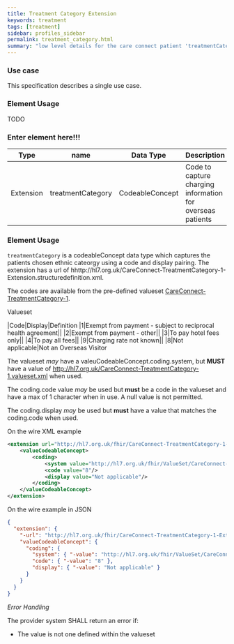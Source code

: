 ```yaml
---
title: Treatment Category Extension
keywords: treatment
tags: [treatment]
sidebar: profiles_sidebar
permalink: treatment_category.html
summary: "low level details for the care connect patient 'treatmentCategory' extension"
---
```

### Use case ###

This specification describes a single use case. 

### Element Usage ###

TODO

### Enter element here!!! ###

|Type|name|Data Type|Description|
| ------------- | ------------- | ------------- | ------------- |
| Extension| treatmentCategory| CodeableConcept | Code to capture charging information for overseas patients|

### Element Usage ###

`treatmentCategory` is a codeableConcept data type which captures the patients chosen ethnic cateorgy using a code and display pairing. The extension has a url of hhttp://hl7.org.uk/CareConnect-TreatmentCategory-1-Extension.structuredefinition.xml.

The codes are available from the pre-defined valueset [CareConnect-TreatmentCategory-1](http://www.interopen.org/candidate-profiles/care-connect/CareConnect-TreatmentCategory-1.valueset.html).

Valueset

|Code|Display|Definition
|1|Exempt from payment - subject to reciprocal health agreement||
|2|Exempt from payment - other||
|3|To pay hotel fees only||
|4|To pay all fees||
|9|Charging rate not known||
|8|Not applicable|Not an Overseas Visitor


The valueset *may* have a valeuCodeableConcept.coding.system, but **MUST** have a value of http://hl7.org.uk/CareConnect-TreatmentCategory-1.valueset.xml when used.

The coding.code value *may* be used but **must** be a code in the valueset and have a max of 1 character when in use. A null value is not permitted.

The coding.display *may* be used but **must** have a value that matches the coding.code when used.


On the wire XML example

```xml
<extension url="http://hl7.org.uk/fhir/CareConnect-TreatmentCategory-1-Extension">
	<valueCodeableConcept>
		<coding>
			<system value="http://hl7.org.uk/fhir/ValueSet/CareConnect-TreatmentCategory"/>
			<code value="8"/>
			<display value="Not applicable"/>
		</coding>
	</valueCodeableConcept>
</extension>
```

On the wire example in JSON

```json
{
  "extension": {
    "-url": "http://hl7.org.uk/fhir/CareConnect-TreatmentCategory-1-Extension",
    "valueCodeableConcept": {
      "coding": {
        "system": { "-value": "http://hl7.org.uk/fhir/ValueSet/CareConnect-TreatmentCategory" },
        "code": { "-value": "8" },
        "display": { "-value": "Not applicable" }
      }
    }
  }
}
```

*Error Handling*

The provider system SHALL return an error if:

- The value is not one defined within the valueset





